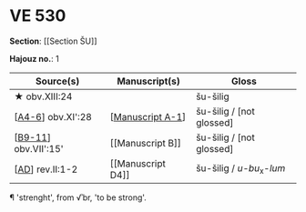 # VE 530

**Section**: [[Section ŠU]]

**Hajouz no.**: 1

| Source(s)              | Manuscript(s)      | Gloss                               |
| ---------------------- | ------------------ | ----------------------------------- |
| ★ obv.XIII:24          |                    | šu-šilig                            |
| [[A4-6]] obv.XI':28    | [[Manuscript A-1]] | šu-šilig / [not glossed]            |
| [[B9-11]] obv.VII':15' | [[Manuscript B]]   | šu-šilig / [not glossed]            |
| [[AD]] rev.II:1-2      | [[Manuscript D4]]  | šu-šilig / *u-bu*<sub>x</sub>-*lum* |

¶ 'strenght', from √ʾbr, 'to be strong'.

[//begin]: # "Autogenerated link references for markdown compatibility"
[A4-6]: A4-6 "MEE 4, 4 + MEE 4, 5 + MEE 4, 6 = TM.75.G.2000+TM.75.G.2005+TM.75.G.2006"
[Manuscript A-1]: <Manuscript A-1> "Manuscript A-1"
[B9-11]: B9-11 "MEE 4, 9 + MEE 4, 10 + MEE 4, 11 = TM.75.G.2004+TM.75.G.2001+TM.75.G.2003"
[AD]: AD "MEE 4, 40 = TM.75.G.1426"
[//end]: # "Autogenerated link references"